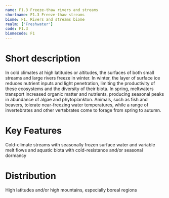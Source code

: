 ```yaml
---
name: F1.3 Freeze-thaw rivers and streams
shortname: F1.3 Freeze-thaw streams
biome: F1. Rivers and streams biome
realm: ['Freshwater']
code: F1.3
biomecode: F1
---
```

# Short description

In cold climates at high latitudes or altitudes, the surfaces of both small streams and large rivers freeze in winter. In winter, the layer of surface ice reduces nutrient inputs and light penetration, limiting the productivity of these ecosystems and the diversity of their biota. In spring, meltwaters transport increased organic matter and nutrients, producing seasonal peaks in abundance of algae and phytoplankton.  Animals, such as fish and beavers, tolerate near-freezing water temperatures, while a range of invertebrates and other vertebrates come to forage from spring to autumn.

# Key Features

Cold-climate streams with seasonally frozen surface water and variable melt flows and aquatic biota with cold-resistance and/or seasonal dormancy

# Distribution

High latitudes and/or high mountains, especially boreal regions
